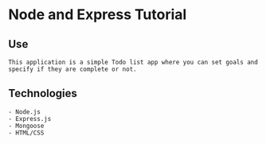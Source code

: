 # Node and Express Tutorial

## Use

    This application is a simple Todo list app where you can set goals and specify if they are complete or not.

## Technologies

    - Node.js
    - Express.js
    - Mongoose
    - HTML/CSS
